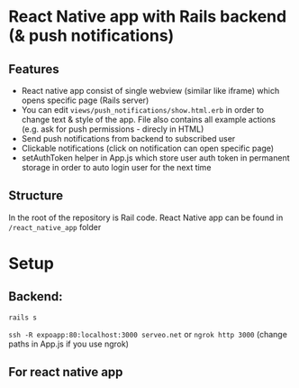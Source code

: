 # React Native app with Rails backend (& push notifications)

## Features

- React native app consist of single webview (similar like iframe) which opens specific page (Rails server)
- You can edit `views/push_notifications/show.html.erb` in order to change text & style of the app. File also contains all example actions (e.g. ask for push permissions - direcly in HTML)
- Send push notifications from backend to subscribed user
- Clickable notifications (click on notification can open specific page)
- setAuthToken helper in App.js which store user auth token in permanent storage in order to auto login user for the next time

## Structure

In the root of the repository is Rail code. 
React Native app can be found in `/react_native_app` folder

# Setup

## Backend: 

`rails s` 

`ssh -R expoapp:80:localhost:3000 serveo.net` or `ngrok http 3000` (change paths in App.js if you use ngrok)

## For react native app 

ngrok URL should be changed in react_native_app/App.js in order to point to your local ngrok instance:

`npx expo start`

Install `Expo go` application in AppStore (for iPhone users) 

More details: https://reactnative.dev/docs/environment-setup
